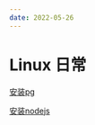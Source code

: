 ```yaml
---
date: 2022-05-26
---
```


# Linux 日常

[安装pg](./stroll.md#pg-坑)

[安装nodejs](./stroll.md#安装-nodejs-流程)